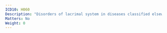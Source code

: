 ```yaml
---
ICD10: H060
Description: "Disorders of lacrimal system in diseases classified elsewhere"
Matters: No
Weight: 0
---
```

